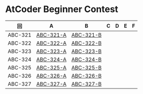 # AtCoder Beginner Contest

| 回 | A | B | C | D | E | F |
|:---:|:---:|:---:|:---:|:---:|:---:|:---:|
| ABC-321 | [ABC-321-A](ABC-321-A.py) | [ABC-321-B](ABC-321-B.py) |  |  |  |  |
| ABC-322 | [ABC-322-A](ABC-322-A.py) | [ABC-322-B](ABC-322-B.py) |  |  |  |  |
| ABC-323 | [ABC-323-A](ABC-323-A.py) | [ABC-323-B](ABC-323-B.py) |  |  |  |  |
| ABC-324 | [ABC-324-A](ABC-324-A.py) | [ABC-324-B](ABC-324-B.py) |  |  |  |  |
| ABC-325 | [ABC-325-A](ABC-325-A.py) | [ABC-325-B](ABC-325-B.py) |  |  |  |  |
| ABC-326 | [ABC-326-A](ABC-326-A.py) | [ABC-326-B](ABC-326-B.py) |  |  |  |  |
| ABC-327 | [ABC-327-A](ABC-327-A.py) | [ABC-327-B](ABC-327-B.py) |  |  |  |  |
